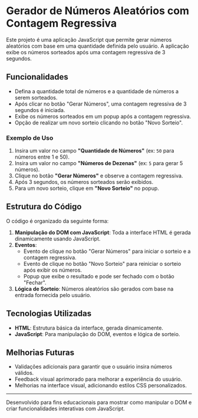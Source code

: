 # Gerador de Números Aleatórios com Contagem Regressiva

Este projeto é uma aplicação JavaScript que permite gerar números aleatórios com base em uma quantidade definida pelo usuário. A aplicação exibe os números sorteados após uma contagem regressiva de 3 segundos.

## Funcionalidades

- Defina a quantidade total de números e a quantidade de números a serem sorteados.
- Após clicar no botão "Gerar Números", uma contagem regressiva de 3 segundos é iniciada.
- Exibe os números sorteados em um popup após a contagem regressiva.
- Opção de realizar um novo sorteio clicando no botão "Novo Sorteio".


### Exemplo de Uso

1. Insira um valor no campo **"Quantidade de Números"** (ex: `50` para números entre 1 e 50).
2. Insira um valor no campo **"Números de Dezenas"** (ex: `5` para gerar 5 números).
3. Clique no botão **"Gerar Números"** e observe a contagem regressiva.
4. Após 3 segundos, os números sorteados serão exibidos.
5. Para um novo sorteio, clique em **"Novo Sorteio"** no popup.

## Estrutura do Código

O código é organizado da seguinte forma:

1. **Manipulação do DOM com JavaScript**: Toda a interface HTML é gerada dinamicamente usando JavaScript.
2. **Eventos**:
   - Evento de clique no botão "Gerar Números" para iniciar o sorteio e a contagem regressiva.
   - Evento de clique no botão "Novo Sorteio" para reiniciar o sorteio após exibir os números.
   - Popup que exibe o resultado e pode ser fechado com o botão "Fechar".
3. **Lógica de Sorteio**: Números aleatórios são gerados com base na entrada fornecida pelo usuário.

## Tecnologias Utilizadas

- **HTML**: Estrutura básica da interface, gerada dinamicamente.
- **JavaScript**: Para manipulação do DOM, eventos e lógica de sorteio.

## Melhorias Futuras

- Validações adicionais para garantir que o usuário insira números válidos.
- Feedback visual aprimorado para melhorar a experiência do usuário.
- Melhorias na interface visual, adicionando estilos CSS personalizados.

---

Desenvolvido para fins educacionais para mostrar como manipular o DOM e criar funcionalidades interativas com JavaScript.

